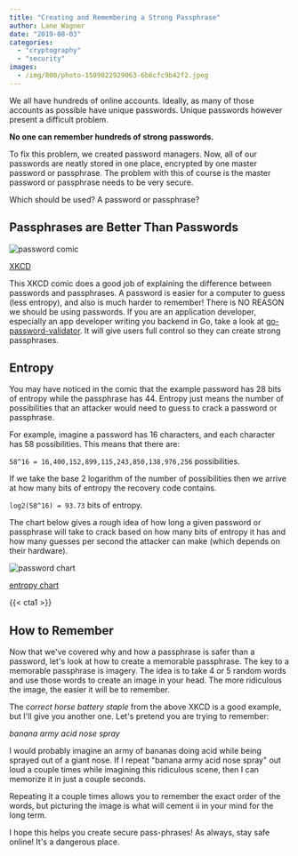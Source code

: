 ```yaml
---
title: "Creating and Remembering a Strong Passphrase"
author: Lane Wagner
date: "2019-08-03"
categories: 
  - "cryptography"
  - "security"
images:
  - /img/800/photo-1509822929063-6b6cfc9b42f2.jpeg
---
```


We all have hundreds of online accounts. Ideally, as many of those accounts as possible have unique passwords. Unique passwords however present a difficult problem.

**No one can remember hundreds of strong passwords.**

To fix this problem, we created password managers. Now, all of our passwords are neatly stored in one place, encrypted by one master password or passphrase. The problem with this of course is the master password or passphrase needs to be very secure.

Which should be used? A password or passphrase?

## Passphrases are Better Than Passwords

![password comic](/img/800/password_strength.png)

[XKCD](https://xkcd.com/936/)

This XKCD comic does a good job of explaining the difference between passwords and passphrases. A password is easier for a computer to guess (less entropy), and also is much harder to remember! There is NO REASON we should be using passwords. If you are an application developer, especially an app developer writing you backend in Go, take a look at [go-password-validator](https://github.com/lane-c-wagner/go-password-validator). It will give users full control so they can create strong passphrases.

## Entropy

You may have noticed in the comic that the example password has 28 bits of entropy while the passphrase has 44. Entropy just means the number of possibilities that an attacker would need to guess to crack a password or passphrase.

For example, imagine a password has 16 characters, and each character has 58 possibilities. This means that there are:

`58^16 = 16,400,152,899,115,243,850,138,976,256` possibilities.

If we take the base 2 logarithm of the number of possibilities then we arrive at how many bits of entropy the recovery code contains.

`log2(58^16) = 93.73` bits of entropy.

The chart below gives a rough idea of how long a given password or passphrase will take to crack based on how many bits of entropy it has and how many guesses per second the attacker can make (which depends on their hardware).

![password chart ](/img/800/rhdADIZYXJM2FxqNf6UOFqU5ar0VX3fayLFpKspN8uI.png)

[entropy chart](https://www.reddit.com/r/dataisbeautiful/comments/322lbk/time_required_to_bruteforce_crack_a_password/)

{{< cta1 >}}

## How to Remember

Now that we've covered why and how a passphrase is safer than a password, let's look at how to create a memorable passphrase. The key to a memorable passphrase is imagery. The idea is to take 4 or 5 random words and use those words to create an image in your head. The more ridiculous the image, the easier it will be to remember.

The _correct horse battery staple_ from the above XKCD is a good example, but I'll give you another one. Let's pretend you are trying to remember:

_banana army acid nose spray_

I would probably imagine an army of bananas doing acid while being sprayed out of a giant nose. If I repeat "banana army acid nose spray" out loud a couple times while imagining this ridiculous scene, then I can memorize it in just a couple seconds.

Repeating it a couple times allows you to remember the exact order of the words, but picturing the image is what will cement ii in your mind for the long term.

I hope this helps you create secure pass-phrases! As always, stay safe online! It's a dangerous place.
